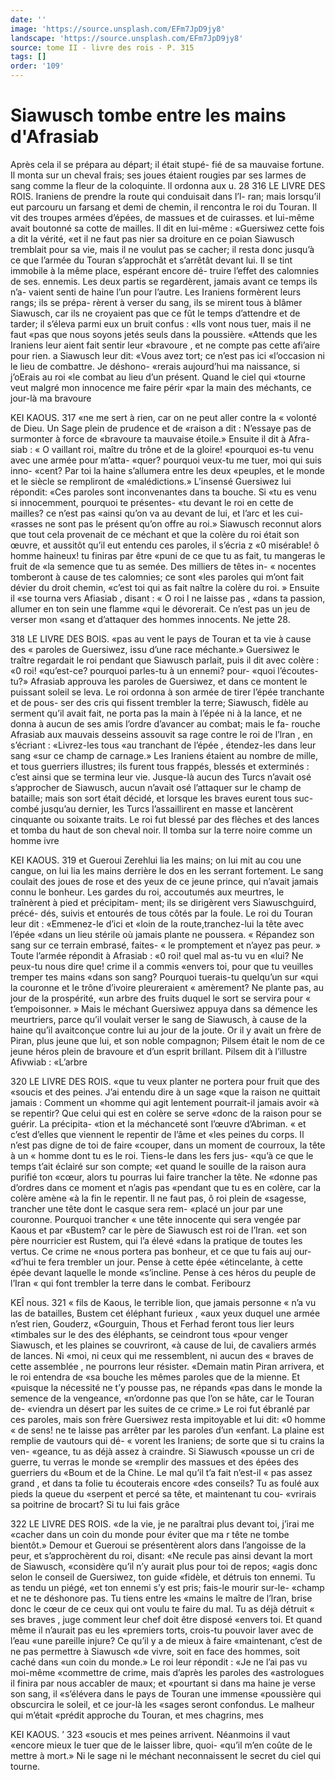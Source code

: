 ```yaml
---
date: ''
image: 'https://source.unsplash.com/EFm7JpD9jy8'
landscape: 'https://source.unsplash.com/EFm7JpD9jy8'
source: tome II - livre des rois - P. 315
tags: []
order: '109'
---
```


# Siawusch tombe entre les mains d'Afrasiab

Après cela il se prépara au départ; il était stupé-
fié de sa mauvaise fortune. Il monta sur un cheval frais; ses joues étaient rougies par ses larmes de sang comme la fleur de la coloquinte. ll ordonna aux
u. 28
316 LE LIVRE DES ROIS.
Iraniens de prendre la route qui conduisait dans l’l-
ran; mais lorsqu’il eut parcouru un farsang et demi
de chemin, il rencontra le roi du Touran. Il vit des troupes armées d’épées, de massues et de cuirasses.
et lui-même avait boutonné sa cotte de mailles. Il dit
en lui-même : «Guersiwez cette fois a dit la vérité,
«et il ne faut pas nier sa droiture en ce poian Siawusch tremblait pour sa vie, mais il ne voulut pas se cacher; il resta donc jusqu’à ce que l’armée
du Touran s’approchât et s’arrêtât devant lui. Il se
tint immobile à la même place, espérant encore dé- truire l’effet des calomnies de ses. ennemis. Les deux partis se regardèrent, jamais avant ce temps ils n’a- vaient senti de haine l’un pour l’autre.
Les Iraniens formèrent leurs rangs; ils se prépa-
rèrent à verser du sang, ils se mirent tous à blâmer
Siawusch, car ils ne croyaient pas que ce fût le temps d’attendre et de tarder; il s’éleva parmi eux
un bruit confus : «Ils vont nous tuer, mais il ne faut «pas que nous soyons jetés seuls dans la poussière. «Attends que les Iraniens leur aient fait sentir leur «bravoure , et ne compte pas cette afi’aire pour rien. a Siawusch leur dit: «Vous avez tort; ce n’est pas ici «l’occasion ni le lieu de combattre. Je déshono- «rerais aujourd’hui ma naissance, si j’oErais au roi
«le combat au lieu d’un présent. Quand le ciel qui «tourne veut malgré mon innocence me faire périr «par la main des méchants, ce jour-là ma bravoure

KEI KAOUS. 317 «ne me sert à rien, car on ne peut aller contre la
« volonté de Dieu. Un Sage plein de prudence et de «raison a dit : N’essaye pas de surmonter à force de «bravoure ta mauvaise étoile.» Ensuite il dit à Afra-
siab : « O vaillant roi, maître du trône et de la gloire! «pourquoi es-tu venu avec une armée pour m’atta- «quer? pourquoi veux-tu me tuer, moi qui suis inno- «cent? Par toi la haine s’allumera entre les deux «peuples, et le monde et le siècle se rempliront de «malédictions.» L’insensé Guersiwez lui répondit:
«Ces paroles sont inconvenantes dans ta bouche. Si «tu es venu si innocemment, pourquoi te présentes-
«tu devant le roi en cette de mailles? ce n’est pas
«ainsi qu’on va au devant de lui, et l’arc et les cui-
«rasses ne sont pas le présent qu’on offre au roi.» Siawusch reconnut alors que tout cela provenait de ce méchant et que la colère du roi était son œuvre,
et aussitôt qu’il eut entendu ces paroles, il s’écria z
«0 misérable! ô homme haineux! tu finiras par être «puni de ce que tu as fait, tu mangeras le fruit de «la semence que tu as semée. Des milliers de têtes in-
« nocentes tomberont à cause de tes calomnies; ce sont «les paroles qui m’ont fait dévier du droit chemin,
«c’est toi qui as fait naître la colère du roi. » Ensuite il
«se tourna vers Afiasiab , disant : « O roi l ne laisse pas ,
«dans ta passion, allumer en ton sein une flamme «qui le dévorerait. Ce n’est pas un jeu de verser mon «sang et d’attaquer des hommes innocents. Ne jette 28.

318 LE LIVRE DES BOIS.
«pas au vent le pays de Touran et ta vie à cause des « paroles de Guersiwez, issu d’une race méchante.» Guersiwez le traître regardait le roi pendant que Siawusch parlait, puis il dit avec colère : «0 roi! «qu’est-ce? pourquoi parles-tu à un ennemi? pour- «quoi l’écoutes-tu?»
Afrasiab approuva les paroles de Guersiwez, et dans ce montent le puissant soleil se leva. Le roi ordonna à son armée de tirer l’épée tranchante et de pous-
ser des cris qui fissent trembler la terre; Siawusch, fidèle au serment qu’il avait fait, ne porta pas la
main à l’épée ni à la lance, et ne donna à aucun de
ses amis l’ordre d’avancer au combat; mais le fa-
rouche Afrasiab aux mauvais desseins assouvit sa rage contre le roi de l’lran , en s’écriant : «Livrez-les tous
«au tranchant de l’épée , étendez-les dans leur sang
«sur ce champ de carnage.» Les Iraniens étaient au
nombre de mille, et tous guerriers illustres; ils furent tous frappés, blessés et exterminés : c’est ainsi
que se termina leur vie. Jusque-là aucun des Turcs n’avait osé s’approcher de Siawusch, aucun n’avait
osé l’attaquer sur le champ de bataille; mais son sort
était décidé, et lorsque les braves eurent tous suc- combé jusqu’au dernier, les Turcs l’assaillirent en
masse et lancèrent cinquante ou soixante traits. Le roi fut blessé par des flèches et des lances et tomba du haut de son cheval noir.
Il tomba sur la terre noire comme un homme ivre

KEI KAOUS. 319 et Gueroui Zerehlui lia les mains; on lui mit au cou
une cangue, on lui lia les mains derrière le dos en les serrant fortement. Le sang coulait des joues de rose et des yeux de ce jeune prince, qui n’avait jamais connu le bonheur. Les gardes du roi, accoutumés aux meurtres, le traînèrent à pied et précipitam-
ment; ils se dirigèrent vers Siawuschguird, précé-
dés, suivis et entourés de tous côtés par la foule.
Le roi du Touran leur dit : «Emmenez-le d’ici et «loin de la route,tranchez-lui la tête avec l’épée «dans un lieu stérile où jamais plante ne poussera. « Répandez son sang sur ce terrain embrasé, faites- « le promptement et n’ayez pas peur. » Toute l’armée
répondit à Afrasiab : «0 roi! quel mal as-tu vu en
«lui? Ne peux-tu nous dire que! crime il a commis
«envers toi, pour que tu veuilles tremper tes mains
«dans son sang? Pourquoi tuerais-tu quelqu’un sur
«qui la couronne et le trône d’ivoire pleureraient
« amèrement? Ne plante pas, au jour de la prospérité,
«un arbre des fruits duquel le sort se servira pour « t’empoisonner. » Mais le méchant Guersiwez appuya
dans sa démence les meurtriers, parce qu’il voulait verser le sang de Siawusch, à cause de la haine qu’il avaitconçue contre lui au jour de la joute.
Or il y avait un frère de Piran, plus jeune que lui, et son noble compagnon; Pilsem était le nom de ce jeune héros plein de bravoure et d’un esprit brillant. Pilsem dit à l’illustre Afivwiab : «L’arbre

320 LE LIVRE DES ROIS.
«que tu veux planter ne portera pour fruit que des «soucis et des peines. J’ai entendu dire à un sage «que la raison ne quittait jamais : Comment un «homme qui agit lentement pourrait-il jamais avoir «à se repentir? Que celui qui est en colère se serve «donc de la raison pour se guérir. La précipita- «tion et la méchanceté sont l’œuvre d’Abriman.
« et c’est d’elles que viennent le repentir de l’âme et
«les peines du corps. Il n’est pas digne de toi de faire «couper, dans un moment de courroux, la tête à un
« homme dont tu es le roi. Tiens-le dans les fers jus- «qu’à ce que le temps t’ait éclairé sur son compte;
«et quand le souille de la raison aura purifié ton «cœur, alors tu pourras lui faire trancher la tête. Ne «donne pas d’ordres dans ce moment et n’agis pas «pendant que tu es en colère, car la colère amène «à la fin le repentir. Il ne faut pas, ô roi plein de «sagesse, trancher une tête dont le casque sera rem- «placé un jour par une couronne. Pourquoi trancher « une tête innocente qui sera vengée par Kaous et par «Bustem? car le père de Siawusch est roi de l’Iran.
«et son père nourricier est Rustem, qui l’a élevé
«dans la pratique de toutes les vertus. Ce crime ne «nous portera pas bonheur, et ce que tu fais auj our- «d’hui te fera trembler un jour. Pense à cette épée «étincelante, à cette épée devant laquelle le monde «s’incline. Pense à ces héros du peuple de l’Iran
« qui font trembler la terre dans le combat. Feribourz

KEÎ nous. 321
« fils de Kaous, le terrible lion, que jamais personne
« n’a vu las de batailles, Bustem cet éléphant furieux ,
«aux yeux duquel une armée n’est rien, Gouderz, «Gourguin, Thous et Ferhad feront tous lier leurs «timbales sur le des des éléphants, se ceindront tous «pour venger Siawusch, et les plaines se couvriront, «à cause de lui, de cavaliers armés de lances. Ni «moi, ni ceux qui me ressemblent, ni aucun des « braves de cette assemblée , ne pourrons leur résister. «Demain matin Piran arrivera, et le roi entendra de «sa bouche les mêmes paroles que de la mienne. Et «puisque la nécessité ne t’y pousse pas, ne répands
«pas dans le monde la semence de la vengeance, «n’ordonne pas que l’on se hâte, car le Touran de- «viendra un désert par les suites de ce crime.»
Le roi fut ébranlé par ces paroles, mais son frère
Guersiwez resta impitoyable et lui dit: «0 homme « de sens! ne te laisse pas arrêter par les paroles d’un
«enfant. La plaine est remplie de vautours qui dé-
« vorent les Iraniens; de sorte que si tu crains la ven- «geance, tu as déjà assez à craindre. Si Siawusch «pousse un cri de guerre, tu verras le monde se «remplir des massues et des épées des guerriers du «Boum et de la Chine. Le mal qu’il t’a fait n’est-il
« pas assez grand , et dans ta folie tu écouterais encore «des conseils? Tu as foulé aux pieds la queue du «serpent et percé sa tête, et maintenant tu cou- «vrirais sa poitrine de brocart? Si tu lui fais grâce

322 LE LIVRE DES ROIS.
«de la vie, je ne paraîtrai plus devant toi, j’irai me
«cacher dans un coin du monde pour éviter que ma r tête ne tombe bientôt.»
Demour et Gueroui se présentèrent alors dans l’angoisse de la peur, et s’approchèrent du roi, disant:
«Ne recule pas ainsi devant la mort de Siawusch, «considère qu’il n’y aurait plus pour toi de repos;
«agis donc selon le conseil de Guersiwez, ton guide «fidèle, et détruis ton ennemi. Tu as tendu un piégé,
«et ton ennemi s’y est pris; fais-le mourir sur-le- «champ et ne te déshonore pas. Tu tiens entre les «mains le maître de l’lran, brise donc le cœur de
ce ceux qui ont voulu te faire du mal. Tu as déjà détruit
« ses braves , juge comment leur chef doit être disposé «envers toi. Et quand même il n’aurait pas eu les «premiers torts, crois-tu pouvoir laver avec de l’eau «une pareille injure? Ce qu’il y a de mieux à faire «maintenant, c’est de ne pas permettre à Siawusch «de vivre, soit en face des hommes, soit caché dans «un coin du monde.»
Le roi leur répondit : «Je ne l’ai pas vu moi-même «commettre de crime, mais d’après les paroles des «astrologues il finira par nous accabler de maux; et «pourtant si dans ma haine je verse son sang, il «s’élévera dans le pays de Touran une immense «poussière qui obscurcira le soleil, et ce jour-là les «sages seront confondus. Le malheur qui m’était «prédit approche du Touran, et mes chagrins, mes

KEI KAOUS. ’ 323 «soucis et mes peines arrivent. Néanmoins il vaut
«encore mieux le tuer que de le laisser libre, quoi- «qu’il m’en coûte de le mettre à mort.» Ni le sage
ni le méchant neconnaissent le secret du ciel qui tourne.

